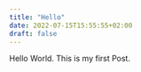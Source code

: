 ```yaml
---
title: "Hello"
date: 2022-07-15T15:55:55+02:00
draft: false
---
```


Hello World. This is my first Post.
